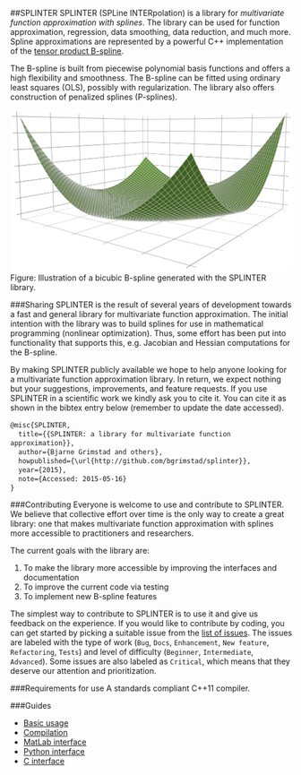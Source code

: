 ##SPLINTER
SPLINTER (SPLine INTERpolation) is a library for *multivariate function approximation with splines*. The library can be used for function approximation, regression, data smoothing, data reduction, and much more. Spline approximations are represented by a powerful C++ implementation of the [tensor product B-spline](docs/bspline.md).

The B-spline is built from piecewise polynomial basis functions and offers a high flexibility and smoothness. The B-spline can be fitted using ordinary least squares (OLS), possibly with regularization. The library also offers construction of penalized splines (P-splines).

![Illustration of a B-spline](assets/bspline.png)
Figure: Illustration of a bicubic B-spline generated with the SPLINTER library.

###Sharing
SPLINTER is the result of several years of development towards a fast and general library for multivariate function approximation. The initial intention with the library was to build splines for use in mathematical programming (nonlinear optimization). Thus, some effort has been put into functionality that supports this, e.g. Jacobian and Hessian computations for the B-spline. 

By making SPLINTER publicly available we hope to help anyone looking for a multivariate function approximation library. In return, we expect nothing but your suggestions, improvements, and feature requests. If you use SPLINTER in a scientific work we kindly ask you to cite it. You can cite it as shown in the bibtex entry below (remember to update the date accessed).
```
@misc{SPLINTER,
  title={{SPLINTER: a library for multivariate function approximation}},
  author={Bjarne Grimstad and others},
  howpublished={\url{http://github.com/bgrimstad/splinter}},
  year={2015},
  note={Accessed: 2015-05-16}
}
```
###Contributing
Everyone is welcome to use and contribute to SPLINTER. We believe that collective effort over time is the only way to create a great library: one that makes multivariate function approximation with splines more accessible to practitioners and researchers.

The current goals with the library are:

1. To make the library more accessible by improving the interfaces and documentation
2. To improve the current code via testing
3. To implement new B-spline features

The simplest way to contribute to SPLINTER is to use it and give us feedback on the experience. If you would like to contribute by coding, you can get started by picking a suitable issue from the [list of issues](https://github.com/bgrimstad/splinter/issues). The issues are labeled with the type of work (`Bug`, `Docs`, `Enhancement`, `New feature`, `Refactoring`, `Tests`) and level of difficulty (`Beginner`, `Intermediate`, `Advanced`). Some issues are also labeled as `Critical`, which means that they deserve our attention and prioritization.

###Requirements for use
A standards compliant C++11 compiler.

###Guides
* [Basic usage](docs/basic_usage.md)
* [Compilation](docs/compile.md)
* [MatLab interface](docs/MATLAB.md)
* [Python interface](docs/python.md)
* [C interface](docs/C.md)
